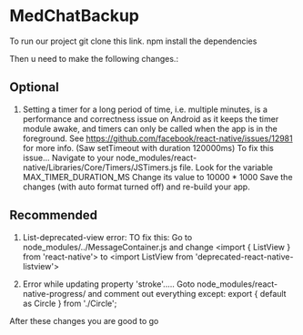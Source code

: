 # MedChatBackup

To run our project git clone this link.
npm install the dependencies

Then u need to make the following changes.\:
## Optional
1. Setting a timer for a long period of time, i.e. multiple minutes, is a performance and correctness issue on Android as it keeps the timer module awake, and timers can only be called when the app is in the foreground. See https://github.com/facebook/react-native/issues/12981 for more info.
(Saw setTimeout with duration 120000ms)
To fix this issue...
Navigate to your node_modules/react-native/Libraries/Core/Timers/JSTimers.js file.
Look for the variable MAX_TIMER_DURATION_MS
Change its value to 10000 * 1000
Save the changes (with auto format turned off) and re-build your app.

## Recommended
1. List-deprecated-view error:
TO fix this:
Go to node_modules/../MessageContainer.js and change <import { ListView } from 'react-native'>
to <import ListView from 'deprecated-react-native-listview'>

2. Error while updating property 'stroke'.....
Goto node_modules/react-native-progress/ and
comment out everything except: export { default as Circle } from './Circle';

After these changes you are good to go
